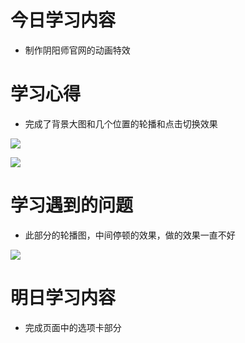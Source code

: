 # 今日学习内容

* 制作阴阳师官网的动画特效

# 学习心得

* 完成了背景大图和几个位置的轮播和点击切换效果

![](http://prqnryn2v.bkt.clouddn.com/%E5%BE%AE%E4%BF%A1%E6%88%AA%E5%9B%BE_20190524013053.png)

![](http://prqnryn2v.bkt.clouddn.com/%E5%BE%AE%E4%BF%A1%E6%88%AA%E5%9B%BE_20190524013143.png)

# 学习遇到的问题


* 此部分的轮播图，中间停顿的效果，做的效果一直不好

![](http://prqnryn2v.bkt.clouddn.com/%E5%BE%AE%E4%BF%A1%E6%88%AA%E5%9B%BE_20190524013133.png) 


# 明日学习内容

* 完成页面中的选项卡部分